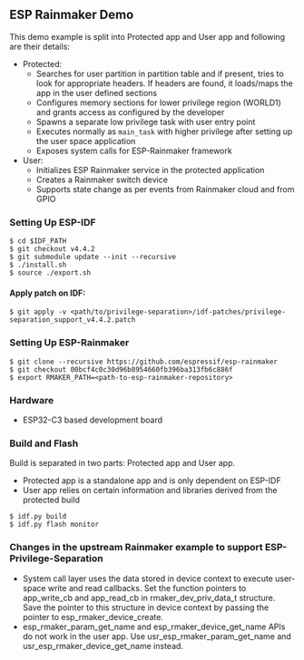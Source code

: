 ## ESP Rainmaker Demo

This demo example is split into Protected app and User app and following are their details:

* Protected:
    - Searches for user partition in partition table and if present, tries to look for appropriate headers. If headers are found, it loads/maps the app in the user defined sections
    - Configures memory sections for lower privilege region (WORLD1) and grants access as configured by the developer
    - Spawns a separate low privilege task with user entry point
    - Executes normally as `main_task` with higher privilege after setting up the user space application
    - Exposes system calls for ESP-Rainmaker framework
* User:
    - Initializes ESP Rainmaker service in the protected application
    - Creates a Rainmaker switch device
    - Supports state change as per events from Rainmaker cloud and from GPIO

### Setting Up ESP-IDF

```
$ cd $IDF_PATH
$ git checkout v4.4.2
$ git submodule update --init --recursive
$ ./install.sh
$ source ./export.sh
```

#### Apply patch on IDF:

```
$ git apply -v <path/to/privilege-separation>/idf-patches/privilege-separation_support_v4.4.2.patch
```

### Setting Up ESP-Rainmaker

```
$ git clone --recursive https://github.com/espressif/esp-rainmaker
$ git checkout 00bcf4c0c30d96b8954660fb396ba313fb6c886f
$ export RMAKER_PATH=<path-to-esp-rainmaker-repository>
```

### Hardware

- ESP32-C3 based development board

### Build and Flash

Build is separated in two parts: Protected app and User app.

- Protected app is a standalone app and is only dependent on ESP-IDF
- User app relies on certain information and libraries derived from the protected build

```
$ idf.py build
$ idf.py flash monitor
```

### Changes in the upstream Rainmaker example to support ESP-Privilege-Separation

- System call layer uses the data stored in device context to execute user-space write and read callbacks. Set the function pointers to app_write_cb and app_read_cb in rmaker_dev_priv_data_t structure. Save the pointer to this structure in device context by passing the pointer to esp_rmaker_device_create.
- esp_rmaker_param_get_name and esp_rmaker_device_get_name APIs do not work in the user app. Use usr_esp_rmaker_param_get_name and usr_esp_rmaker_device_get_name instead.
